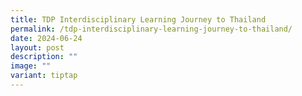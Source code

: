 ```yaml
---
title: TDP Interdisciplinary Learning Journey to Thailand
permalink: /tdp-interdisciplinary-learning-journey-to-thailand/
date: 2024-06-24
layout: post
description: ""
image: ""
variant: tiptap
---
```


